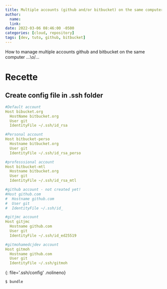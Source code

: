 ```yaml
---
title: Multiple accounts (github and/or bitbucket) on the same computer
author:
  name: 
  link: 
date: 2022-03-06 08:46:00 -0500
categories: [cloud, repository]
tags: [dev, tuto, github, bitbucket]
---
```


How to manage multiple accounts github and bitbucket on the same computer ...\o/...

# Recette

## Create config file in .ssh folder

```yaml
#Default account
Host bibucket.org
  HostName bitbucket.org
  User git
  IdentityFile ~/.ssh/id_rsa

#Personal account
Host bitbucket-perso
  Hostname bitbucket.org
  User git
  IdentityFile ~/.ssh/id_rsa_perso

#professsional account
Host bitbucket-mtl
  Hostname bitbucket.org
  User git
  IdentityFile ~/.ssh/id_rsa_mtl

#github account - not created yet!
#Host github.com
#  Hostname github.com
#  User git
#  IdentityFile ~/.ssh/id_

#gitjmc account
Host gitjmc
  Hostname github.com
  User git
  IdentityFile ~/.ssh/id_ed25519

#gitmohamedcjdev account
Host gitmoh
  Hostname github.com
  User git
  IdentityFile ~/.ssh/gitmoh
```
{: file='.ssh/config' .nolineno}

```console
$ bundle
```
